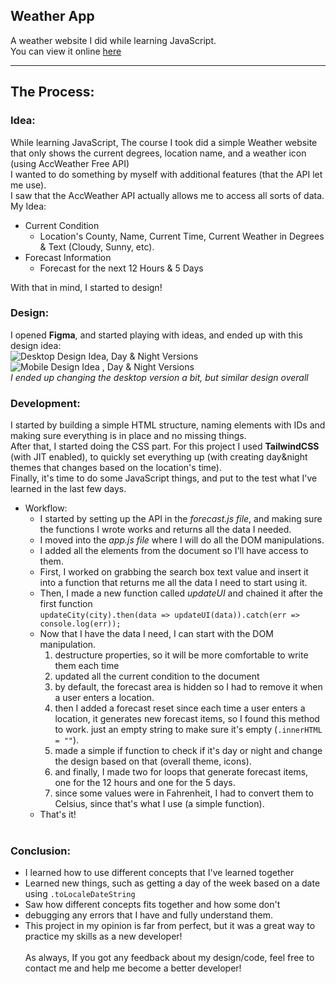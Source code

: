 ## **Weather App**
A weather website I did while learning JavaScript. <br>
You can view it online [here](https://ohadosnat.github.io/weatherApp/index.html)

----------
## The Process:
### **Idea:**
While learning JavaScript, The course I took did a simple Weather website that only shows the current degrees, location name, and a weather icon (using AccWeather Free API) <br>
I wanted to do something by myself with additional features (that the API let me use). <br>
I saw that the AccWeather API actually allows me to access all sorts of data. <br>
My Idea:
- Current Condition
    - Location's County, Name, Current Time, Current Weather in Degrees & Text (Cloudy, Sunny, etc).
- Forecast Information
    - Forecast for the next 12 Hours & 5 Days

With that in mind, I started to design!

### **Design:**
I opened **Figma**, and started playing with ideas, and ended up with this design idea:<br>
![Desktop Design Idea, Day & Night Versions](https://user-images.githubusercontent.com/79900761/114277199-e53db180-9a32-11eb-95c6-67e19a92bbe3.png)
![Mobile Design Idea , Day & Night Versions](https://user-images.githubusercontent.com/79900761/114277197-e4a51b00-9a32-11eb-8580-b1a895efb4d8.png)
<br> *I ended up changing the desktop version a bit, but similar design overall*

### **Development**:
I started by building a simple HTML structure, naming elements with IDs and making sure everything is in place and no missing things. <br>
After that, I started doing the CSS part. For this project I used **TailwindCSS** (with JIT enabled), to quickly set everything up (with creating day&night themes that changes based on the location's time). <br>
Finally, it's time to do some JavaScript things, and put to the test what I've learned in the last few days. <br>
- Workflow:
    - I started by setting up the API in the *forecast.js file*, and making sure the functions I wrote works and returns all the data I needed.
    - I moved into the *app.js file* where I will do all the DOM manipulations.
    - I added all the elements from the document so I'll have access to them.
    - First, I worked on grabbing the search box text value and insert it into a function that returns me all the data I need to start using it.
    - Then, I made a new function called *updateUI* and chained it after the first function<br>
    `updateCity(city).then(data => updateUI(data)).catch(err => console.log(err));`
    - Now that I have the data I need, I can start with the DOM manipulation.
        1. destructure properties, so it will be more comfortable to write them each time
        2. updated all the current condition to the document
        3. by default, the forecast area is hidden so I had to remove it when a user enters a location.
        4. then I added a forecast reset since each time a user enters a location, it generates new forecast items, so I found this method to work. just an empty string to make sure it's empty (`.innerHTML = ""`).
        5. made a simple if function to check if it's day or night and change the design based on that (overall theme, icons).
        6. and finally,  I made two for loops that generate forecast items, one for the 12 hours and one for the 5 days.
        7. since some values were in Fahrenheit, I had to convert them to Celsius, since that's what I use (a simple function).
    - That's it!
    <br>
### **Conclusion**:
- I learned how to use different concepts that I've learned together
- Learned new things, such as getting a day of the week based on a date using `.toLocaleDateString`
- Saw how different concepts fits together and how some don't
- debugging any errors that I have and fully understand them.
- This project in my opinion is far from perfect, but it was a great way to practice my skills as a new developer!
<br><br>
As always, If you got any feedback about my design/code, feel free to contact me and help me become a better developer!
